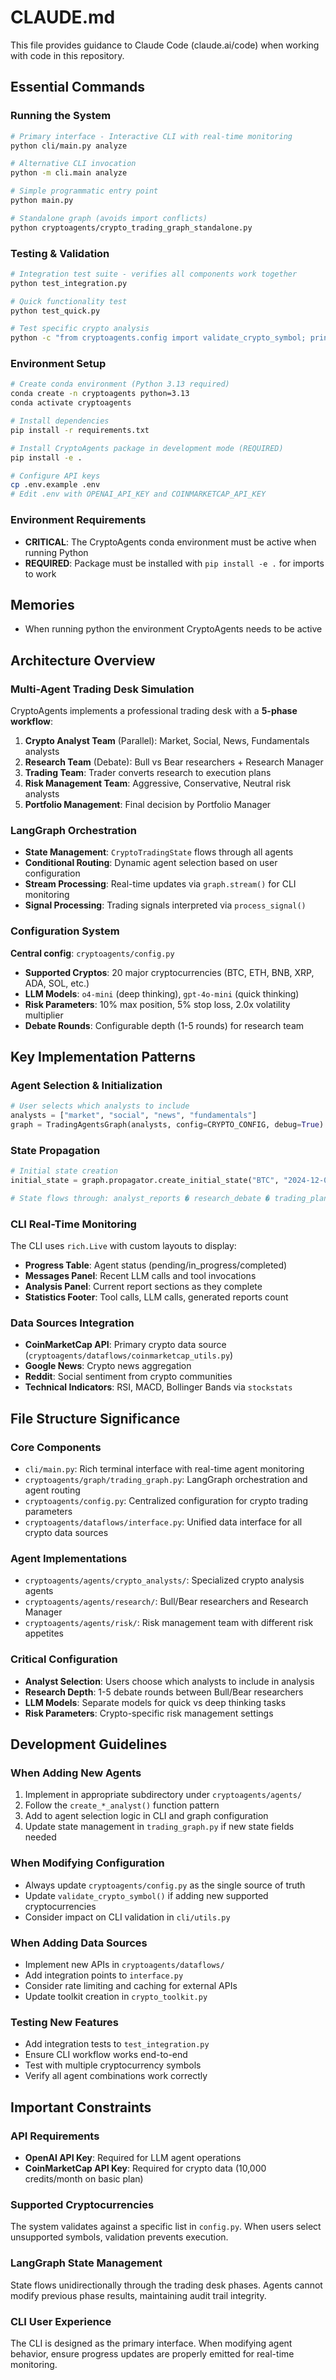 # CLAUDE.md

This file provides guidance to Claude Code (claude.ai/code) when working with code in this repository.

## Essential Commands

### Running the System
```bash
# Primary interface - Interactive CLI with real-time monitoring
python cli/main.py analyze

# Alternative CLI invocation
python -m cli.main analyze

# Simple programmatic entry point
python main.py

# Standalone graph (avoids import conflicts)
python cryptoagents/crypto_trading_graph_standalone.py
```

### Testing & Validation
```bash
# Integration test suite - verifies all components work together
python test_integration.py

# Quick functionality test
python test_quick.py

# Test specific crypto analysis
python -c "from cryptoagents.config import validate_crypto_symbol; print(validate_crypto_symbol('BTC'))"
```

### Environment Setup
```bash
# Create conda environment (Python 3.13 required)
conda create -n cryptoagents python=3.13
conda activate cryptoagents

# Install dependencies
pip install -r requirements.txt

# Install CryptoAgents package in development mode (REQUIRED)
pip install -e .

# Configure API keys
cp .env.example .env
# Edit .env with OPENAI_API_KEY and COINMARKETCAP_API_KEY
```

### Environment Requirements
- **CRITICAL**: The CryptoAgents conda environment must be active when running Python
- **REQUIRED**: Package must be installed with `pip install -e .` for imports to work

## Memories

- When running python the environment CryptoAgents needs to be active

## Architecture Overview

### Multi-Agent Trading Desk Simulation
CryptoAgents implements a professional trading desk with a **5-phase workflow**:

1. **Crypto Analyst Team** (Parallel): Market, Social, News, Fundamentals analysts
2. **Research Team** (Debate): Bull vs Bear researchers + Research Manager
3. **Trading Team**: Trader converts research to execution plans
4. **Risk Management Team**: Aggressive, Conservative, Neutral risk analysts
5. **Portfolio Management**: Final decision by Portfolio Manager

### LangGraph Orchestration
- **State Management**: `CryptoTradingState` flows through all agents
- **Conditional Routing**: Dynamic agent selection based on user configuration
- **Stream Processing**: Real-time updates via `graph.stream()` for CLI monitoring
- **Signal Processing**: Trading signals interpreted via `process_signal()`

### Configuration System
**Central config**: `cryptoagents/config.py`
- **Supported Cryptos**: 20 major cryptocurrencies (BTC, ETH, BNB, XRP, ADA, SOL, etc.)
- **LLM Models**: `o4-mini` (deep thinking), `gpt-4o-mini` (quick thinking)
- **Risk Parameters**: 10% max position, 5% stop loss, 2.0x volatility multiplier
- **Debate Rounds**: Configurable depth (1-5 rounds) for research team

## Key Implementation Patterns

### Agent Selection & Initialization
```python
# User selects which analysts to include
analysts = ["market", "social", "news", "fundamentals"]
graph = TradingAgentsGraph(analysts, config=CRYPTO_CONFIG, debug=True)
```

### State Propagation
```python
# Initial state creation
initial_state = graph.propagator.create_initial_state("BTC", "2024-12-01")

# State flows through: analyst_reports � research_debate � trading_plan � risk_assessment � final_decision
```

### CLI Real-Time Monitoring
The CLI uses `rich.Live` with custom layouts to display:
- **Progress Table**: Agent status (pending/in_progress/completed)
- **Messages Panel**: Recent LLM calls and tool invocations  
- **Analysis Panel**: Current report sections as they complete
- **Statistics Footer**: Tool calls, LLM calls, generated reports count

### Data Sources Integration
- **CoinMarketCap API**: Primary crypto data source (`cryptoagents/dataflows/coinmarketcap_utils.py`)
- **Google News**: Crypto news aggregation
- **Reddit**: Social sentiment from crypto communities
- **Technical Indicators**: RSI, MACD, Bollinger Bands via `stockstats`

## File Structure Significance

### Core Components
- `cli/main.py`: Rich terminal interface with real-time agent monitoring
- `cryptoagents/graph/trading_graph.py`: LangGraph orchestration and agent routing
- `cryptoagents/config.py`: Centralized configuration for crypto trading parameters
- `cryptoagents/dataflows/interface.py`: Unified data interface for all crypto data sources

### Agent Implementations
- `cryptoagents/agents/crypto_analysts/`: Specialized crypto analysis agents
- `cryptoagents/agents/research/`: Bull/Bear researchers and Research Manager
- `cryptoagents/agents/risk/`: Risk management team with different risk appetites

### Critical Configuration
- **Analyst Selection**: Users choose which analysts to include in analysis
- **Research Depth**: 1-5 debate rounds between Bull/Bear researchers
- **LLM Models**: Separate models for quick vs deep thinking tasks
- **Risk Parameters**: Crypto-specific risk management settings

## Development Guidelines

### When Adding New Agents
1. Implement in appropriate subdirectory under `cryptoagents/agents/`
2. Follow the `create_*_analyst()` function pattern
3. Add to agent selection logic in CLI and graph configuration
4. Update state management in `trading_graph.py` if new state fields needed

### When Modifying Configuration
- Always update `cryptoagents/config.py` as the single source of truth
- Update `validate_crypto_symbol()` if adding new supported cryptocurrencies
- Consider impact on CLI validation in `cli/utils.py`

### When Adding Data Sources
- Implement new APIs in `cryptoagents/dataflows/`
- Add integration points to `interface.py`
- Consider rate limiting and caching for external APIs
- Update toolkit creation in `crypto_toolkit.py`

### Testing New Features
- Add integration tests to `test_integration.py`
- Ensure CLI workflow works end-to-end
- Test with multiple cryptocurrency symbols
- Verify all agent combinations work correctly

## Important Constraints

### API Requirements
- **OpenAI API Key**: Required for LLM agent operations
- **CoinMarketCap API Key**: Required for crypto data (10,000 credits/month on basic plan)

### Supported Cryptocurrencies
The system validates against a specific list in `config.py`. When users select unsupported symbols, validation prevents execution.

### LangGraph State Management
State flows unidirectionally through the trading desk phases. Agents cannot modify previous phase results, maintaining audit trail integrity.

### CLI User Experience
The CLI is designed as the primary interface. When modifying agent behavior, ensure progress updates are properly emitted for real-time monitoring.